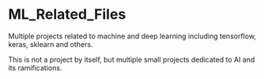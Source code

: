 # ML_Related_Files
Multiple projects related to machine and deep learning including tensorflow, keras, sklearn and others.

This is not a project by itself, but multiple small projects dedicated to AI and its ramifications.
